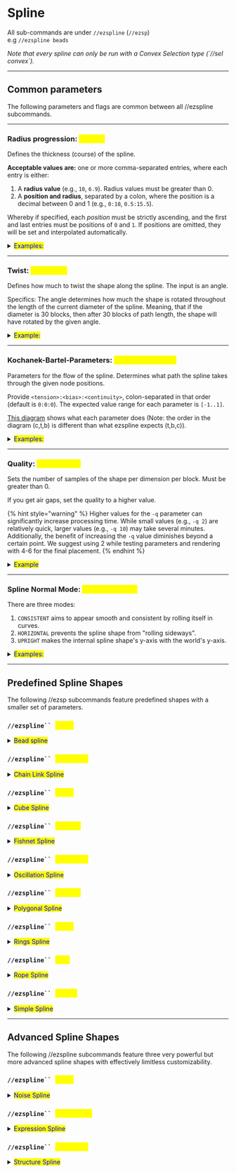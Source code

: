 # Spline

All sub-commands are under `//ezspline` (`//ezsp`)\
e.g `//ezspline beads`

_Note that every spline can only be run with a Convex Selection type (\`//sel convex\`)._

***

## Common parameters

The following parameters and flags are common between all //ezspline subcommands.

***

### Radius progression: <mark style="color:yellow;">`<radii>`</mark>

Defines the thickness (course) of the spline.

**Acceptable values are:** one or more comma-separated entries, where each entry is either:

1. A **radius value** (e.g., `10`, `6.9`). Radius values must be greater than 0.
2. A **position and radius**, separated by a colon, where the position is a decimal between 0 and 1 (e.g., `0:10`, `0.5:15.5`).

Whereby if specified, each _position_ must be strictly ascending, and the first and last entries must be positions of `0` and `1`. If positions are omitted, they will be set and interpolated automatically.

<details>

<summary><mark style="color:blue;">Examples:</mark></summary>

Example command: `//ezsp rope clay`` `**`<radii>`**

Single radius entry: GIF going from `//ezsp rope clay`` `**`5`** through up to `//ezsp rope clay`` `**`10`**.

![](../.gitbook/assets/SplinesRadii_example1.gif)&#x20;

Two radii entries: `//ezsp rope clay`` `**`1,12`** . The spline starts with radius 1 and progressively gets thicker up to radius 12 at the end.

![](../.gitbook/assets/SplinesRadii_example2.png)

Triple radii entries: `//ezsp rope clay`` `**`1,12,1`**. The spline starts with radius 1, and progressively gets larger up until the middle of the spline (50% of the path) where it reaches 12 and goes back to radius 1 towards the end:

![](../.gitbook/assets/SplinesRadii_example3.png)

As the first and last values always define the start- and end-radius of the spline and as all unspecified positions in between are interpolated, that means `1,12,1` (no positions specified) is expanded to **`0`**`:1,`**`0.5`**`:12,`**`1`**`:1` when you execute the command. You may also specify the positions yourself though.

Here's a GIF going from `1,`**`0.1`**`:12,1` up through `1,`**`0.9`**`:12,1`. This shifts the "keyframe position" of our radius-12-entry throughout the spline (start and end are fixed at radius 1):

![](../.gitbook/assets/SplinesRadii_example4.gif)&#x20;

You may define any number of entries and their respective positions.

`//ezsp rope clay 2,10,2,12,2,10,2`

![](../.gitbook/assets/SplinesRadii_example5.png)

</details>

***

### Twist: <mark style="color:yellow;">`-t <angle>`</mark>

Defines how much to twist the shape along the spline. The input is an angle.

Specifics: The angle determines how much the shape is rotated throughout the length of the current diameter of the spline. Meaning, that if the diameter is 30 blocks, then after 30 blocks of path length, the shape will have rotated by the given angle.

<details>

<summary><mark style="color:blue;">Example:</mark></summary>

Example command: `//ezsp polygon clay 10 4`` `**`-t <angle>`**

Gif starts at `-t 0` and increases up to `-t 90`.

![](../.gitbook/assets/SplinesTwist_example.gif)

</details>

***

### Kochanek-Bartel-Parameters: <mark style="color:yellow;">`-p <kbParameters>`</mark>

Parameters for the flow of the spline. Determines what path the spline takes through the given node positions.

Provide `<tension>:<bias>:<continuity>`, colon-separated in that order (default is `0:0:0`). The expected value range for each parameter is `[-1..1]`.

[This diagram](https://en.wikipedia.org/wiki/Kochanek%E2%80%93Bartels_spline#/media/File:Kochanek_bartels_spline.svg) shows what each parameter does (Note: the order in the diagram (c,t,b) is different than what ezspline expects (t,b,c)).

<details>

<summary><mark style="color:blue;">Examples:</mark></summary>

Example command: `//ezsp polygon clay 10 4`` `**`-p <kbParameters>`**

**`-p 0:0:0`**

![](../.gitbook/assets/SplinesKBParameters_example1.png)

**`-p 0:-1:0`**

![](../.gitbook/assets/SplinesKBParameters_example2.png)

**`-p -1:0:0`**

![](../.gitbook/assets/SplinesKBParameters_example4.png)

**`-p 0:1:0`**

![](../.gitbook/assets/SplinesKBParameters_example3.png)

</details>

***

### Quality: <mark style="color:yellow;">`-q <quality>`</mark>

Sets the number of samples of the shape per dimension per block. Must be greater than 0.

If you get air gaps, set the quality to a higher value.

{% hint style="warning" %}
Higher values for the `-q` parameter can significantly increase processing time. While small values (e.g., `-q 2`) are relatively quick, larger values (e.g., `-q 10`) may take several minutes. Additionally, the benefit of increasing the `-q` value diminishes beyond a certain point. We suggest using 2 while testing parameters and rendering with 4-6 for the final placement.
{% endhint %}

<details>

<summary><mark style="color:blue;">Example</mark></summary>

Example command: `//ezspline beads clay 10`` `**`-q <quality>`**

Gif start at `-q 1` and moves up to `-q 7`.

![](../.gitbook/assets/SplinesQuality_example.gif)

For this example, `-q 2` took less than a second, and `-q 7` already took 20 seconds.

</details>

***

### Spline Normal Mode: <mark style="color:yellow;">`-n <normalMode>`</mark>

There are three modes:

1. `CONSISTENT` aims to appear smooth and consistent by rolling itself in curves.
2. `HORIZONTAL` prevents the spline shape from "rolling sideways".
3. `UPRIGHT` makes the internal spline shape's y-axis with the world's y-axis.

<details>

<summary><mark style="color:blue;">Examples:</mark></summary>

Example command: `//ezspline expression black,red,blue,white,yellow -o 5`` `**`-n <normalMode>`**` ``((z%2)>1.5?5:2*(x>0)+(y>0))+0.001`

`-n CONSISTENT`: The default value. The spline curves around the path in a smooth fashion. Towards the end, a noticeable amount of rolling has accumulated since (at the start white+red is the top surface, while towards the end white+blue is at the top -> the spline "rolled").

![](../.gitbook/assets/SplinesNormalMode_example1.png)

`-n HORIZONTAL`: The spline tries to align the originally upwards-facing surface to remain upwards, preventing itself from "rolling sideways". You can see that by the fact the white+red face is facing upwards throughout the entire spline.

![](../.gitbook/assets/SplinesNormalMode_example2.png)

`-n UPRIGHT`: The internal y-axis is always aligned with the world's y-axis instead of being perpendicular to the path. Notice how the yellow lines are perfectly straight now.

![](../.gitbook/assets/SplinesNormalMode_example3.png)



#### Another more dramatic example (same command, different path):

`-n CONSISTENT`

![](../.gitbook/assets/SplinesNormalMode_example4.png)

`-n HORIZONTAL`: Spline is forced to twist itself at steep/vertical sections to remain horizontal. (Here, it always tries to put the white+red surface at the top).

![](../.gitbook/assets/SplinesNormalMode_example5.png)

`-n UPRIGHT`: As you'd expect, when the spline's y-axis is perfectly vertical, then it does not like steep/vertical path sections...

![](../.gitbook/assets/SplinesNormalMode_example6.png)

</details>

***

## Predefined Spline Shapes

The following //ezsp subcommands feature predefined shapes with a smaller set of parameters.

### `//ezspline`` `<mark style="color:yellow;">`beads`</mark>

<details>

<summary><mark style="color:blue;">Bead spline</mark></summary>

**`//ezsp beads <pattern>`** [**`<radii>`**](spline.md#radius-progression-less-than-radii-greater-than) [**`[-p <kb_parameters>]`**](spline.md#kochanek-bartel-parameters-p-less-than-kbparameters-greater-than) [**`[-q <quality>]`**](spline.md#quality-q-less-than-quality-greater-than) [**`[-n <normalMode>]`**](spline.md#spline-normal-mode-n-less-than-normalmode-greater-than) **`[-h]`**

Generates a beads-shaped spline along the selected positions.

* **`<Pattern>`**:
  * Specifies the block pattern.
* [**`<Radii>`**](spline.md#radius-progression-less-than-radii-greater-than):
  * The thickness of the spline, defined by comma-separated entries.
* [**`[-t <angle>]`**](spline.md#twist-t-less-than-angle-greater-than) (Default: 0):
  * Defines how much to twist the shape along the spline. Note: Since beads are symmetric there is no visible effect.
* [**`[-p <kbParameters>]`**](spline.md#kochanek-bartel-parameters-p-less-than-kbparameters-greater-than) (Default: "0:0:0"):
  * Sets the parameters for the flow of the spline, including tension, bias, and continuity, provided in a colon-separated format.
* [**`[-q <quality>]`**](spline.md#quality-q-less-than-quality-greater-than) (Default: 2.0):
  * Adjusts the quality of the spline generation. Increase this value to reduce air gaps, noting that higher values increase processing time.
* [**`[-n <normalMode>]`**](spline.md#spline-normal-mode-n-less-than-normalmode-greater-than) (Default: "CONSISTENT"):
  * Determines how the spline will orient itself.
* **`[-h]`**:
  * Shows the help page.

</details>

### `//ezspline`` `<mark style="color:yellow;">`chainlink`</mark>

<details>

<summary><mark style="color:blue;">Chain Link Spline</mark></summary>

**`//ezsp chainlink <pattern>`** [**`<radii>`**](spline.md#radius-progression-less-than-radii-greater-than) **`[inner] [offset] [stretch]`** [**`[-t <angle>]`**](spline.md#twist-t-less-than-angle-greater-than) [**`[-p <kb_parameters>]`**](spline.md#kochanek-bartel-parameters-p-less-than-kbparameters-greater-than) [**`[-q <quality>]`**](spline.md#quality-q-less-than-quality-greater-than) [**`[-n <normalMode>]`**](spline.md#spline-normal-mode-n-less-than-normalmode-greater-than) **`[-h]`**

Generates a chainlink-shaped spline along the selected positions.

* **`<Pattern>`**:
  * Specifies the block pattern.
* [**`<Radii>`**](spline.md#radius-progression-less-than-radii-greater-than):
  * The thickness of the spline, defined by comma-separated entries.
* **`[inner]`** (Default: 1.0):
  * The inner radius ratio of each link.
* **`[offset]`** (Default: 0.0):
  * Amount to offset each link by, adjusting the alignment of the links in the chain.
* **`[stretch]`** (Default: 1.0):
  * The amount to stretch the individual links along the chain.
* [**`[-t <angle>]`**](spline.md#twist-t-less-than-angle-greater-than) (Default: 0):
  * Defines how much to twist the shape along the spline.
* [**`[-p <kbParameters>]`**](spline.md#kochanek-bartel-parameters-p-less-than-kbparameters-greater-than) (Default: "0:0:0"):
  * Sets the parameters for the flow of the spline, including tension, bias, and continuity, provided in a colon-separated format.
* [**`[-q <quality>]`**](spline.md#quality-q-less-than-quality-greater-than) (Default: 2.0):
  * Adjusts the quality of the spline generation. Increase this value to reduce air gaps, noting that higher values increase processing time.
* [**`[-n <normalMode>]`**](spline.md#spline-normal-mode-n-less-than-normalmode-greater-than) (Default: "CONSISTENT"):
  * Determines how the spline will orient itself.
* **`[-h]`**:
  * Shows the help page.

</details>

### `//ezspline`` `<mark style="color:yellow;">`cubes`</mark>

<details>

<summary><mark style="color:blue;">Cube Spline</mark></summary>

**`//ezsp cubes <pattern>`** [**`<radii>`**](spline.md#radius-progression-less-than-radii-greater-than) **`[gap]`** [**`[-t <angle>]`**](spline.md#twist-t-less-than-angle-greater-than) [**`[-p <kb_parameters>]`**](spline.md#kochanek-bartel-parameters-p-less-than-kbparameters-greater-than) [**`[-q <quality>]`**](spline.md#quality-q-less-than-quality-greater-than) [**`[-n <normalMode>]`**](spline.md#spline-normal-mode-n-less-than-normalmode-greater-than) **`[-h]`**

Generates a chainlink-shaped spline along the selected positions.

* **`<Pattern>`**:
  * Specifies the block pattern.
* [**`<Radii>`**](spline.md#radius-progression-less-than-radii-greater-than):
  * The thickness of the spline, defined by comma-separated entries.
* **`[gap]`** (Default: 1.0):
  * Sets the gap between cubes
* [**`[-t <angle>]`**](spline.md#twist-t-less-than-angle-greater-than) (Default: 0):
  * Defines how much to twist the shape along the spline.
* [**`[-p <kbParameters>]`**](spline.md#kochanek-bartel-parameters-p-less-than-kbparameters-greater-than) (Default: "0:0:0"):
  * Sets the parameters for the flow of the spline, including tension, bias, and continuity, provided in a colon-separated format.
* [**`[-q <quality>]`**](spline.md#quality-q-less-than-quality-greater-than) (Default: 2.0):
  * Adjusts the quality of the spline generation. Increase this value to reduce air gaps, noting that higher values increase processing time.
* [**`[-n <normalMode>]`**](spline.md#spline-normal-mode-n-less-than-normalmode-greater-than) (Default: "CONSISTENT"):
  * Determines how the spline will orient itself.
* **`[-h]`**:
  * Shows the help page.

</details>

### `//ezspline`` `<mark style="color:yellow;">`fishnet`</mark>

<details>

<summary><mark style="color:blue;">Fishnet Spline</mark></summary>

**`//ezsp fishnet <pattern>`** [**`<radii>`**](spline.md#radius-progression-less-than-radii-greater-than) **`[inner] [offset] [stretch]`** [**`[-t <angle>]`**](spline.md#twist-t-less-than-angle-greater-than) [**`[-p <kb_parameters>]`**](spline.md#kochanek-bartel-parameters-p-less-than-kbparameters-greater-than) [**`[-q <quality>]`**](spline.md#quality-q-less-than-quality-greater-than) [**`[-n <normalMode>]`**](spline.md#spline-normal-mode-n-less-than-normalmode-greater-than) **`[-h]`**

Generates a fishnet-shaped spline along the selected positions.

* **`<Pattern>`**:
  * Specifies the block pattern.
* [**`<Radii>`**](spline.md#radius-progression-less-than-radii-greater-than):
  * The thickness of the spline, defined by comma-separated entries.
* **`[spacing]`** (Default: 10):
  * The distance between the strings of the net. Measured in blocks.
* **`[depth]`** (Default: 2):
  * The depth of each string within the net. How much it protrudes towards the center of the spline. Measured in blocks.
* **`[width]`** (Default: 2):
  * The width of each string. Measured in blocks.
* [**`[-t <angle>]`**](spline.md#twist-t-less-than-angle-greater-than) (Default: 0):
  * Defines how much to twist the shape along the spline.
* [**`[-p <kbParameters>]`**](spline.md#kochanek-bartel-parameters-p-less-than-kbparameters-greater-than) (Default: "0:0:0"):
  * Sets the parameters for the flow of the spline, including tension, bias, and continuity, provided in a colon-separated format.
* [**`[-q <quality>]`**](spline.md#quality-q-less-than-quality-greater-than) (Default: 2.0):
  * Adjusts the quality of the spline generation. Increase this value to reduce air gaps, noting that higher values increase processing time.
* [**`[-n <normalMode>]`**](spline.md#spline-normal-mode-n-less-than-normalmode-greater-than) (Default: "CONSISTENT"):
  * Determines how the spline will orient itself.
* **`[-h]`**:
  * Shows the help page.

</details>

### `//ezspline`` `<mark style="color:yellow;">`oscillate`</mark>

<details>

<summary><mark style="color:blue;">Oscillation Spline</mark></summary>

**`//ezsp oscillate <pattern> <radii> [depth] [interval] [-p <kb_parameters>] [-q <quality>] [-n <normalMode>] [-g] [-h]`**

Generates a spline with an oscillating thickness along the selected convex region.

* **Pattern**: Specifies the block pattern.
* **Radii**: The thickness of the spline, defined by up to three comma-separated values.\
  &#xNAN;_&#x41; radius of 10 will be 10 from the start to the end of the spline, 10,5,15 will start at 10, decreasing to 5 around the middle, and increasing to 15 at the end._
* **Depth** (Default: 2): Determines the ridge depth of the oscillation, affecting the amplitude of the waves.
* **Interval** (Default: 5): Sets the ridge interval, controlling the frequency of the oscillation along the spline.
* **-p** (Default: "0:0:0"): Sets the parameters for the flow of the spline, including tension, bias, and continuity, provided in a colon-separated format.
* **-q** (Default: 1.85): Adjusts the quality of the spline generation. Increase this value to reduce air gaps, noting that higher values increase processing time.
* **-n** (Default: "CONSISTENT"): Determines the mode for spline normal calculation.
* **-g**: When used, calculates the center radii using the geometric center for three radii.
* **-h**: Shows the help page.

</details>

### `//ezspline`` `<mark style="color:yellow;">`polygon`</mark>

<details>

<summary><mark style="color:blue;">Polygonal Spline</mark></summary>

**`//ezsp polygon <pattern> <radii> [sides] [spin] [-p <kb_parameters>] [-q <quality>] [-n <normalMode>] [-g] [-h]`**

Creates a regular polygon-shaped spline along the selected convex region.

* **Pattern**: Specifies the block pattern.
* **Radii**: The thickness of the spline, defined by up to three comma-separated values.\
  &#xNAN;_&#x41; radius of 10 will be 10 from the start to the end of the spline, 10,5,15 will start at 10, decreasing to 5 around the middle, and increasing to 15 at the end._
* **Sides** (Default: 6): Determines the number of sides to the polygon.
* **Spin** (Default: 0.0): Adds twist to the spline.
* **-p** (Default: "0:0:0"): Sets the parameters for the flow of the spline, including tension, bias, and continuity, provided in a colon-separated format.
* **-q** (Default: 1.85): Adjusts the quality of the spline generation. Increase this value to reduce air gaps, noting that higher values increase processing time.
* **-n** (Default: "CONSISTENT"): Determines the mode for spline normal calculation.
* **-g**: When used, calculates the center radii using the geometric center for three radii.
* **-h**: Shows the help page.

</details>

### `//ezspline`` `<mark style="color:yellow;">`rings`</mark>

<details>

<summary><mark style="color:blue;">Rings Spline</mark></summary>

**`//ezsp rings <pattern> <radii> [count] [thickness] [innerRadius] [-p <kb_parameters>] [-q <quality>] [-n <normalMode>] [-g] [-h]`**

Creates a spline of rings along the selected convex region.

* **Pattern**: Specifies the block pattern.
* **Radii**: The thickness of the spline, defined by up to three comma-separated values.\
  &#xNAN;_&#x41; radius of 10 will be 10 from the start to the end of the spline, 10,5,15 will start at 10, decreasing to 5 around the middle, and increasing to 15 at the end._
* **Count** (Default: 8): Determines the number of rings.
* **Thickness** (Default: 3.0): Determines the size of the rings in the direction of the spline.
* **Inner Radius** (Default: 0.7): A value between 0 and 1 which determines the size of the central hole in the ring.
* **-p** (Default: "0:0:0"): Sets the parameters for the flow of the spline, including tension, bias, and continuity, provided in a colon-separated format.
* ### `noise`
* **-q** (Default: 1.85): Adjusts the quality of the spline generation. Increase this value to reduce air gaps, noting that higher values increase processing time.
* **-n** (Default: "CONSISTENT"): Determines the mode for spline normal calculation.
* **-g**: When used, calculates the center radii using the geometric center for three radii.
* **-h**: Shows the help page.

</details>

### `//ezspline`` `<mark style="color:yellow;">`rope`</mark>

<details>

<summary><mark style="color:blue;">Rope Spline</mark></summary>

**`//ezsp rope <pattern> <radii> [ropeCount] [spin] [-p <kb_parameters>] [-q <quality>] [-n <normalMode>] [-g] [-h]`**

Creates a rope-shaped spline along the selected convex region.

* **Pattern**: Specifies the block pattern.
* **Radii**: The thickness of the spline, defined by up to three comma-separated values.\
  &#xNAN;_&#x41; radius of 10 will be 10 from the start to the end of the spline, 10,5,15 will start at 10, decreasing to 5 around the middle, and increasing to 15 at the end._
* **RopeCount** (Default: 3): Determines the number of intertwining ropes.
* **Spin** (Default: 2.0): Adds twist to the spline.
* **-p** (Default: "0:0:0"): Sets the parameters for the flow of the spline, including tension, bias, and continuity, provided in a colon-separated format.
* **-q** (Default: 1.85): Adjusts the quality of the spline generation. Increase this value to reduce air gaps, noting that higher values increase processing time.
* **-n** (Default: "CONSISTENT"): Determines the mode for spline normal calculation.
* **-g**: When used, calculates the center radii using the geometric center for three radii.
* **-h**: Shows the help page.

</details>

### `//ezspline`` `<mark style="color:yellow;">`simple`</mark>

<details>

<summary><mark style="color:blue;">Simple Spline</mark></summary>

**`//ezsp simple <pattern> <radii> [-p <kb_parameters>] [-q <quality>]`**\
&#xNAN;**`[-n <normalMode>] [-g] [-h]`**

Creates a simple cylindrical spline along the selected convex region.

* **Pattern**: Specifies the block pattern.
* **Radii**: The thickness of the spline, defined by up to three comma-separated values.\
  &#xNAN;_&#x41; radius of 10 will be 10 from the start to the end of the spline, 10,5,15 will start at 10, decreasing to 5 around the middle, and increasing to 15 at the end._
* **-p** (Default: "0:0:0"): Sets the parameters for the flow of the spline, including tension, bias, and continuity, provided in a colon-separated format.
* **-q** (Default: 1.85): Adjusts the quality of the spline generation. Increase this value to reduce air gaps, noting that higher values increase processing time.
* **-n** (Default: "CONSISTENT"): Determines the mode for spline normal calculation.
* **-g**: When used, calculates the center radii using the geometric center for three radii.
* **-h**: Shows the help page.

</details>

***

## Advanced Spline Shapes

The following //ezspline subcommands feature three very powerful but more advanced spline shapes with effectively limitless customizability.

### `//ezspline`` `<mark style="color:yellow;">`noise`</mark>

<details>

<summary><mark style="color:blue;">Noise Spline</mark></summary>

**`//ezsp noise <pattern> <radii> [strength] [stretch] [spin] <noise> [-p <kb_parameters>] [-q <quality>] [-n <normalMode>] [-g] [-h]`**

Creates a noise-based spline along the selected convex region.

* **Pattern**: Specifies the block pattern.
* **Radii**: The thickness of the spline, defined by up to three comma-separated values.\
  &#xNAN;_&#x41; radius of 10 will be 10 from the start to the end of the spline, 10,5,15 will start at 10, decreasing to 5 around the middle, and increasing to 15 at the end._
* **Strength** (Default: 0.5): Determines the noise strength, affecting the intensity of the noise.
* **Stretch** (Default: 4.0): Controls the stretch factor of noise along the spline.
* **Spin** (Default: 0): Adds twist to the spline.
* **Noise** (Default: `Perlin(Freq:3)`): Specifies the type of noise to use for generation.
* **-p** (Default: "0:0:0"): Sets the parameters for the flow of the spline, including tension, bias, and continuity, provided in a colon-separated format.
* **-q** (Default: 1.85): Adjusts the quality of the spline generation. Increase this value to reduce air gaps, noting that higher values increase processing time.
* **-n** (Default: "CONSISTENT"): Determines the mode for spline normal calculation.
* **-g**: When used, calculates the center radii using the geometric center for three radii.
* **-h**: Shows the help page.

</details>

### `//ezspline`` `<mark style="color:yellow;">`expression`</mark>

<details>

<summary><mark style="color:blue;">Expression Spline</mark></summary>

**`//ezsp expression <palette>`** [**`<radii>`**](spline.md#radius-progression-less-than-radii-greater-than) [**`[-t <angle>]`**](spline.md#twist-t-less-than-angle-greater-than) [**`[-p <kb_parameters>]`**](spline.md#kochanek-bartel-parameters-p-less-than-kbparameters-greater-than) [**`[-q <quality>]`**](spline.md#quality-q-less-than-quality-greater-than) [**`[-n <normalMode>]`**](spline.md#spline-normal-mode-n-less-than-normalmode-greater-than) **`[-z] [-o] [-h]`**

Generates a spline shaped by the given WorldEdit expression along the selected positions.

* **`<Palette>`**:
  * Specifies the block palette.
* [**`<Radii>`**](spline.md#radius-progression-less-than-radii-greater-than):
  * The thickness of the spline, defined by comma-separated entries.
* [**`[-t <angle>]`**](spline.md#twist-t-less-than-angle-greater-than) (Default: 0):
  * Defines how much to twist the shape along the spline.
* [**`[-p <kbParameters>]`**](spline.md#kochanek-bartel-parameters-p-less-than-kbparameters-greater-than) (Default: "0:0:0"):
  * Sets the parameters for the flow of the spline, including tension, bias, and continuity, provided in a colon-separated format.
* [**`[-q <quality>]`**](spline.md#quality-q-less-than-quality-greater-than) (Default: 2.0):
  * Adjusts the quality of the spline generation. Increase this value to reduce air gaps, noting that higher values increase processing time.
* [**`[-n <normalMode>]`**](spline.md#spline-normal-mode-n-less-than-normalmode-greater-than) (Default: "CONSISTENT"):
  * Determines how the spline will orient itself.
* **`[-z]:`**
  * Without setting this flag, the domain of the z-axis is 0 to the length of the spline divided by the radius. You may set this flag to normalize the Z-Axis, that runs along the path of the spline, to the \[-1,1] domain.
* **`[-o]`**:
  * By default, expression output maps >0..1 to the palette. Use this flag to instead map the output to whole numbers.
* **`[-h]`**:
  * Shows the help page.

</details>

### `//ezspline`` `<mark style="color:yellow;">`structure`</mark>

<details>

<summary><mark style="color:blue;">Structure Spline</mark></summary>

**`//ezsp structure <structure> <radii> [-p <kb_parameters>] [-q <quality>]`**\
&#xNAN;**`[-n <normalMode>] [-g] [-h]`**

Embeds a structure along the path defined by the selected convex region.

* **Structure**: Specifies the structure to embed along the path.
* **Radii**: The thickness of the spline, defined by up to three comma-separated values.\
  &#xNAN;_&#x41; radius of 10 will be 10 from the start to the end of the spline, 10,5,15 will start at 10, decreasing to 5 around the middle, and increasing to 15 at the end._
* **-p** (Default: "0:0:0"): Sets the parameters for the flow of the spline, including tension, bias, and continuity, provided in a colon-separated format.
* **-q** (Default: 1.85): Adjusts the quality of the spline generation. Increase this value to reduce air gaps, noting that higher values increase processing time.
* **-n** (Default: "CONSISTENT"): Determines the mode for spline normal calculation.
* **-g**: When used, calculates the center radii using the geometric center for three radii.
* **-h**: Shows the help page.

The structure will be placed in its Z-direction facing along the path. If you use -g, then one instance of the structure will be stretched across the whole length of the path. Otherwise, multiple instances will be repeated one after another.

</details>
